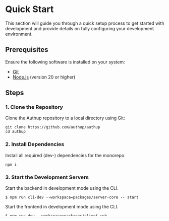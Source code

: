 # Quick Start

This section will guide you through a quick setup process to get started with development 
and provide details on fully configuring your development environment.

## Prerequisites

Ensure the following software is installed on your system:
- [Git](https://git-scm.com/)
- [Node.js](https://nodejs.org/) (version 20 or higher)


## Steps
### 1. Clone the Repository

Clone the Authup repository to a local directory using Git:
```shell
git clone https://github.com/authup/authup 
cd authup
```

### 2. Install Dependencies

Install all required (dev-) dependencies for the monorepo.
```shell
npm i
```

### 3. Start the Development Servers

Start the backend in development mode using the CLI.

```shell
$ npm run cli-dev --workspace=packages/server-core -- start
```

Start the frontend in development mode using the CLI.

```shell
$ npm run dev --workspace=packages/client-web
```

Now you should have both the backend and frontend running locally.
- **Frontend** `http://localhost:3000/`
- **Backend** `http://localhost:3001/`
- **Swagger-Docs** `http://localhost:3001/docs`
- **Prometheus-Metrics** `http://localhost:3001/metrics`

You can start working with the application or begin making contributions to the project!
